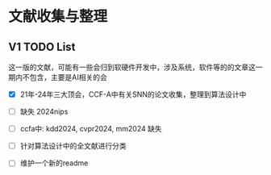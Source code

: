 # 文献收集与整理

## V1 TODO List

这一版的文献，可能有一些会归到软硬件开发中，涉及系统，软件等的的文章这一期内不包含，主要是AI相关的会

 - [x] 21年-24年三大顶会，CCF-A中有关SNN的论文收集，整理到算法设计中
 - [ ] 缺失 2024nips
 - [ ] ccfa中: kdd2024, cvpr2024, mm2024 缺失
 - [ ] 针对算法设计中的全文献进行分类
 - [ ] 维护一个新的readme


